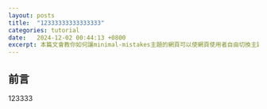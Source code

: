 ```yaml
---
layout: posts
title:  "12333333333333333"
categories: tutorial
date:   2024-12-02 00:44:13 +0800
excerpt: 本篇文會教你如何讓minimal-mistakes主題的網頁可以使網頁使用者自由切換主題，像是白天與黑夜主題
---
```


## 前言

123333

